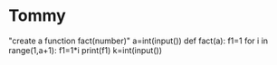 # Tommy
"create a function fact(number)"
a=int(input())
def fact(a):
    f1=1
    for i in range(1,a+1):
        f1=1*i
        print(f1)
k=int(input())
